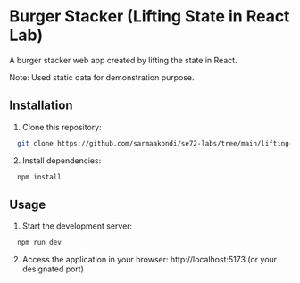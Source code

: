 # Burger Stacker (Lifting State in React Lab)

A burger stacker web app created by lifting the state in React.

Note: Used static data for demonstration purpose.

## Installation

1. Clone this repository:

```bash
  git clone https://github.com/sarmaakondi/se72-labs/tree/main/lifting-state-in-react-lab
```

2. Install dependencies:

```bash
  npm install
```

## Usage

1. Start the development server:

```bash
  npm run dev
```

2. Access the application in your browser: http://localhost:5173 (or your designated port)
